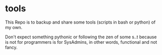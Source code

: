 # tools
This Repo is to backup and share some tools (scripts in bash or python) of my own.

Don't expect something pythonic or following the zen of some s..t because is not for programmers is for SysAdmins, in other words, functional and not fancy.